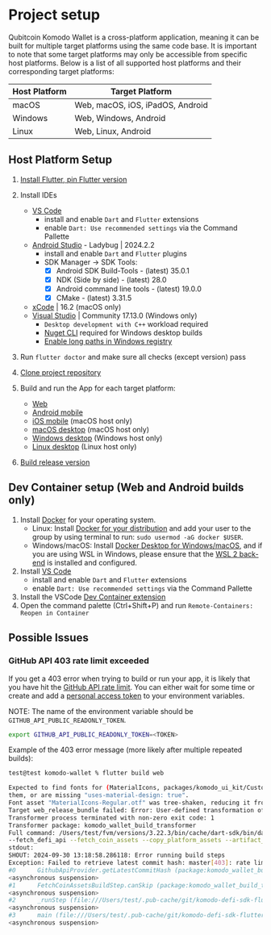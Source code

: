 # Project setup

Qubitcoin Komodo Wallet is a cross-platform application, meaning it can be built for multiple target platforms using the same code base. It is important to note that some target platforms may only be accessible from specific host platforms. Below is a list of all supported host platforms and their corresponding target platforms:

| Host Platform | Target Platform                  |
| ------------- | -------------------------------- |
| macOS         | Web, macOS, iOS, iPadOS, Android |
| Windows       | Web, Windows, Android            |
| Linux         | Web, Linux, Android              |

## Host Platform Setup

 1. [Install Flutter, pin Flutter version](INSTALL_FLUTTER.md)
 2. Install IDEs
    - [VS Code](https://code.visualstudio.com/)
      - install and enable `Dart` and `Flutter` extensions
      - enable `Dart: Use recommended settings` via the Command Pallette
    - [Android Studio](https://developer.android.com/studio) - Ladybug | 2024.2.2
      - install and enable `Dart` and `Flutter` plugins
      - SDK Manager -> SDK Tools:
        - [x] Android SDK Build-Tools - (latest) 35.0.1
        - [x] NDK (Side by side) - (latest) 28.0
        - [x] Android command line tools - (latest) 19.0.0
        - [x] CMake - (latest) 3.31.5
    - [xCode](https://developer.apple.com/xcode/) | 16.2 (macOS only)
    - [Visual Studio](https://visualstudio.microsoft.com/vs/community/) | Community 17.13.0 (Windows only)
      - `Desktop development with C++` workload required
      - [Nuget CLI](https://www.nuget.org/downloads) required for Windows desktop builds
      - [Enable long paths in Windows registry](BUILD_RUN_APP.md#windows-desktop)

 3. Run `flutter doctor` and make sure all checks (except version) pass
 4. [Clone project repository](CLONE_REPOSITORY.md)
 5. Build and run the App for each target platform:
    - [Web](BUILD_RUN_APP.md#web)
    - [Android mobile](BUILD_RUN_APP.md#android)
    - [iOS mobile](BUILD_RUN_APP.md#ios) (macOS host only)
    - [macOS desktop](BUILD_RUN_APP.md#macos-desktop) (macOS host only)
    - [Windows desktop](BUILD_RUN_APP.md#windows-desktop) (Windows host only)
    - [Linux desktop](BUILD_RUN_APP.md#linux-desktop) (Linux host only)
 6. [Build release version](BUILD_RELEASE.md)

## Dev Container setup (Web and Android builds only)

1. Install [Docker](https://www.docker.com/get-started) for your operating system.
      - Linux: Install [Docker for your distribution](https://docs.docker.com/install/#supported-platforms) and add your user to the group by using terminal to run: `sudo usermod -aG docker $USER`.
      - Windows/macOS: Install [Docker Desktop for Windows/macOS](https://www.docker.com/products/docker-desktop), and if you are using WSL in Windows, please ensure that the [WSL 2 back-end](https://aka.ms/vscode-remote/containers/docker-wsl2) is installed and configured.
2. Install [VS Code](https://code.visualstudio.com/)
      - install and enable `Dart` and `Flutter` extensions
      - enable `Dart: Use recommended settings` via the Command Pallette
3. Install the VSCode [Dev Container extension](https://marketplace.visualstudio.com/items?itemName=ms-vscode-remote.remote-containers)
4. Open the command palette (Ctrl+Shift+P) and run `Remote-Containers: Reopen in Container`

## Possible Issues

### GitHub API 403 rate limit exceeded

If you get a 403 error when trying to build or run your app, it is likely that you have hit the [GitHub API rate limit](https://docs.github.com/en/rest/overview/resources-in-the-rest-api#rate-limiting). You can either wait for some time or create and add a [personal access token](https://docs.github.com/en/authentication/keeping-your-account-and-data-secure/creating-a-personal-access-token) to your environment variables.

NOTE: The name of the environment variable should be `GITHUB_API_PUBLIC_READONLY_TOKEN`.

```bash
export GITHUB_API_PUBLIC_READONLY_TOKEN=<TOKEN>
```

Example of the 403 error message (more likely after multiple repeated builds):

```bash
test@test komodo-wallet % flutter build web 

Expected to find fonts for (MaterialIcons, packages/komodo_ui_kit/Custom, packages/cupertino_icons/CupertinoIcons), but found (MaterialIcons, packages/komodo_ui_kit/Custom). This usually means you are referring to font families in an IconData class but not including them in the assets section of your pubspec.yaml, are missing the package that would include
them, or are missing "uses-material-design: true".
Font asset "MaterialIcons-Regular.otf" was tree-shaken, reducing it from 1645184 to 13640 bytes (99.2% reduction). Tree-shaking can be disabled by providing the --no-tree-shake-icons flag when building your app.
Target web_release_bundle failed: Error: User-defined transformation of asset "/Users/test/Repos/komodo/komodo-wallet/app_build/build_config.json" failed.
Transformer process terminated with non-zero exit code: 1
Transformer package: komodo_wallet_build_transformer
Full command: /Users/test/fvm/versions/3.22.3/bin/cache/dart-sdk/bin/dart run komodo_wallet_build_transformer --input=/var/folders/p7/4z261zj174l1hw7q7q7pnc200000gn/T/flutter_tools.2WE4fK/build_config.json-transformOutput0.json --output=/var/folders/p7/4z261zj174l1hw7q7q7pnc200000gn/T/flutter_tools.2WE4fK/build_config.json-transformOutput1.json
--fetch_defi_api --fetch_coin_assets --copy_platform_assets --artifact_output_package=web_dex --config_output_path=app_build/build_config.json
stdout:
SHOUT: 2024-09-30 13:18:58.286118: Error running build steps
Exception: Failed to retrieve latest commit hash: master[403]: rate limit exceeded
#0      GithubApiProvider.getLatestCommitHash (package:komodo_wallet_build_transformer/src/steps/github/github_api_provider.dart:92:7)
<asynchronous suspension>
#1      FetchCoinAssetsBuildStep.canSkip (package:komodo_wallet_build_transformer/src/steps/fetch_coin_assets_build_step.dart:139:30)
<asynchronous suspension>
#2      _runStep (file:///Users/test/.pub-cache/git/komodo-defi-sdk-flutter-388f04296a5531c3cdad766269a3040d2b4ee9ac/packages/komodo_wallet_build_transformer/bin/komodo_wallet_build_transformer.dart:224:7)
<asynchronous suspension>
#3      main (file:///Users/test/.pub-cache/git/komodo-defi-sdk-flutter-388f04296a5531c3cdad766269a3040d2b4ee9ac/packages/komodo_wallet_build_transformer/bin/komodo_wallet_build_transformer.dart:189:9)
<asynchronous suspension>
```
